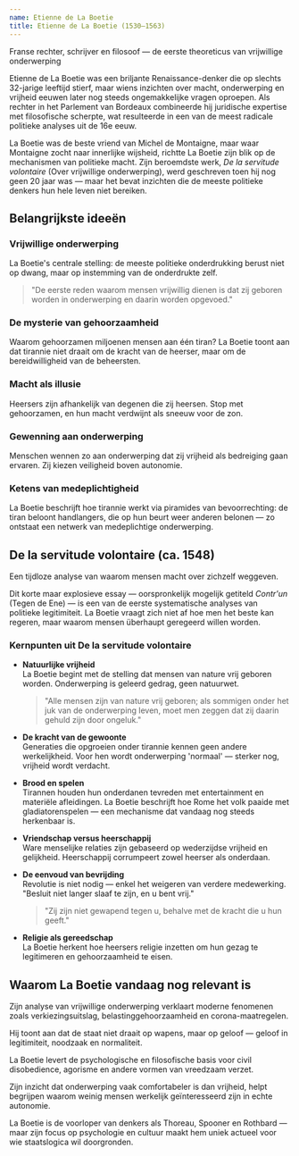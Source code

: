 ```yaml
---
name: Etienne de La Boetie
title: Etienne de La Boetie (1530–1563)
---
```


Franse rechter, schrijver en filosoof — de eerste theoreticus van vrijwillige onderwerping

Etienne de La Boetie was een briljante Renaissance-denker die op slechts 32-jarige leeftijd stierf, maar wiens inzichten over macht, onderwerping en vrijheid eeuwen later nog steeds ongemakkelijke vragen oproepen. Als rechter in het Parlement van Bordeaux combineerde hij juridische expertise met filosofische scherpte, wat resulteerde in een van de meest radicale politieke analyses uit de 16e eeuw.

La Boetie was de beste vriend van Michel de Montaigne, maar waar Montaigne zocht naar innerlijke wijsheid, richtte La Boetie zijn blik op de mechanismen van politieke macht. Zijn beroemdste werk, *De la servitude volontaire* (Over vrijwillige onderwerping), werd geschreven toen hij nog geen 20 jaar was — maar het bevat inzichten die de meeste politieke denkers hun hele leven niet bereiken.

## Belangrijkste ideeën

### Vrijwillige onderwerping
La Boetie's centrale stelling: de meeste politieke onderdrukking berust niet op dwang, maar op instemming van de onderdrukte zelf.

> "De eerste reden waarom mensen vrijwillig dienen is dat zij geboren worden in onderwerping en daarin worden opgevoed."

### De mysterie van gehoorzaamheid
Waarom gehoorzamen miljoenen mensen aan één tiran? La Boetie toont aan dat tirannie niet draait om de kracht van de heerser, maar om de bereidwilligheid van de beheersten.

### Macht als illusie
Heersers zijn afhankelijk van degenen die zij heersen. Stop met gehoorzamen, en hun macht verdwijnt als sneeuw voor de zon.

### Gewenning aan onderwerping
Menschen wennen zo aan onderwerping dat zij vrijheid als bedreiging gaan ervaren. Zij kiezen veiligheid boven autonomie.

### Ketens van medeplichtigheid
La Boetie beschrijft hoe tirannie werkt via piramides van bevoorrechting: de tiran beloont handlangers, die op hun beurt weer anderen belonen — zo ontstaat een netwerk van medeplichtige onderwerping.

## De la servitude volontaire (ca. 1548)
Een tijdloze analyse van waarom mensen macht over zichzelf weggeven.

Dit korte maar explosieve essay — oorspronkelijk mogelijk getiteld *Contr'un* (Tegen de Ene) — is een van de eerste systematische analyses van politieke legitimiteit. La Boetie vraagt zich niet af hoe men het beste kan regeren, maar waarom mensen überhaupt geregeerd willen worden.

### Kernpunten uit De la servitude volontaire

- **Natuurlijke vrijheid**  
  La Boetie begint met de stelling dat mensen van nature vrij geboren worden. Onderwerping is geleerd gedrag, geen natuurwet.

  > "Alle mensen zijn van nature vrij geboren; als sommigen onder het juk van de onderwerping leven, moet men zeggen dat zij daarin gehuld zijn door ongeluk."

- **De kracht van de gewoonte**  
  Generaties die opgroeien onder tirannie kennen geen andere werkelijkheid. Voor hen wordt onderwerping 'normaal' — sterker nog, vrijheid wordt verdacht.

- **Brood en spelen**  
  Tirannen houden hun onderdanen tevreden met entertainment en materiële afleidingen. La Boetie beschrijft hoe Rome het volk paaide met gladiatorenspelen — een mechanisme dat vandaag nog steeds herkenbaar is.

- **Vriendschap versus heerschappij**  
  Ware menselijke relaties zijn gebaseerd op wederzijdse vrijheid en gelijkheid. Heerschappij corrumpeert zowel heerser als onderdaan.

- **De eenvoud van bevrijding**  
  Revolutie is niet nodig — enkel het weigeren van verdere medewerking. "Besluit niet langer slaaf te zijn, en u bent vrij."

  > "Zij zijn niet gewapend tegen u, behalve met de kracht die u hun geeft."

- **Religie als gereedschap**  
  La Boetie herkent hoe heersers religie inzetten om hun gezag te legitimeren en gehoorzaamheid te eisen.

## Waarom La Boetie vandaag nog relevant is

Zijn analyse van vrijwillige onderwerping verklaart moderne fenomenen zoals verkiezingsuitslag, belastinggehoorzaamheid en corona-maatregelen.

Hij toont aan dat de staat niet draait op wapens, maar op geloof — geloof in legitimiteit, noodzaak en normaliteit.

La Boetie levert de psychologische en filosofische basis voor civil disobedience, agorisme en andere vormen van vreedzaam verzet.

Zijn inzicht dat onderwerping vaak comfortabeler is dan vrijheid, helpt begrijpen waarom weinig mensen werkelijk geïnteresseerd zijn in echte autonomie.

La Boetie is de voorloper van denkers als Thoreau, Spooner en Rothbard — maar zijn focus op psychologie en cultuur maakt hem uniek actueel voor wie staatslogica wil doorgronden. 